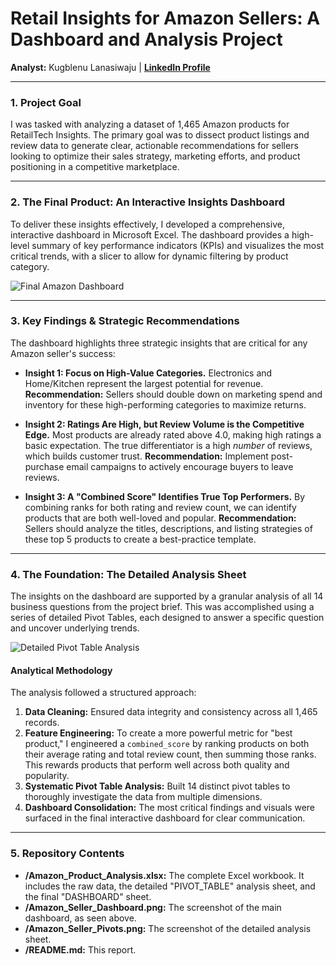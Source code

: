 # Retail Insights for Amazon Sellers: A Dashboard and Analysis Project

**Analyst:** Kugblenu Lanasiwaju | **[LinkedIn Profile](https://www.linkedin.com/in/lanasiwaju)**

---

### 1. Project Goal

I was tasked with analyzing a dataset of 1,465 Amazon products for RetailTech Insights. The primary goal was to dissect product listings and review data to generate clear, actionable recommendations for sellers looking to optimize their sales strategy, marketing efforts, and product positioning in a competitive marketplace.

---

### 2. The Final Product: An Interactive Insights Dashboard

To deliver these insights effectively, I developed a comprehensive, interactive dashboard in Microsoft Excel. The dashboard provides a high-level summary of key performance indicators (KPIs) and visualizes the most critical trends, with a slicer to allow for dynamic filtering by product category.

![Final Amazon Dashboard](Amazon_Seller_Dashboard.png)

---

### 3. Key Findings & Strategic Recommendations

The dashboard highlights three strategic insights that are critical for any Amazon seller's success:

*   **Insight 1: Focus on High-Value Categories.**
    Electronics and Home/Kitchen represent the largest potential for revenue. **Recommendation:** Sellers should double down on marketing spend and inventory for these high-performing categories to maximize returns.

*   **Insight 2: Ratings Are High, but Review Volume is the Competitive Edge.**
    Most products are already rated above 4.0, making high ratings a basic expectation. The true differentiator is a high *number* of reviews, which builds customer trust. **Recommendation:** Implement post-purchase email campaigns to actively encourage buyers to leave reviews.

*   **Insight 3: A "Combined Score" Identifies True Top Performers.**
    By combining ranks for both rating and review count, we can identify products that are both well-loved and popular. **Recommendation:** Sellers should analyze the titles, descriptions, and listing strategies of these top 5 products to create a best-practice template.

---

### 4. The Foundation: The Detailed Analysis Sheet

The insights on the dashboard are supported by a granular analysis of all 14 business questions from the project brief. This was accomplished using a series of detailed Pivot Tables, each designed to answer a specific question and uncover underlying trends.

![Detailed Pivot Table Analysis](Amazon_Seller_Pivots.png)

#### **Analytical Methodology**
The analysis followed a structured approach:
1.  **Data Cleaning:** Ensured data integrity and consistency across all 1,465 records.
2.  **Feature Engineering:** To create a more powerful metric for "best product," I engineered a `combined_score` by ranking products on both their average rating and total review count, then summing those ranks. This rewards products that perform well across both quality and popularity.
3.  **Systematic Pivot Table Analysis:** Built 14 distinct pivot tables to thoroughly investigate the data from multiple dimensions.
4.  **Dashboard Consolidation:** The most critical findings and visuals were surfaced in the final interactive dashboard for clear communication.

---

### 5. Repository Contents

*   **/Amazon_Product_Analysis.xlsx:** The complete Excel workbook. It includes the raw data, the detailed "PIVOT_TABLE" analysis sheet, and the final "DASHBOARD" sheet.
*   **/Amazon_Seller_Dashboard.png:** The screenshot of the main dashboard, as seen above.
*   **/Amazon_Seller_Pivots.png:** The screenshot of the detailed analysis sheet.
*   **/README.md:** This report.
